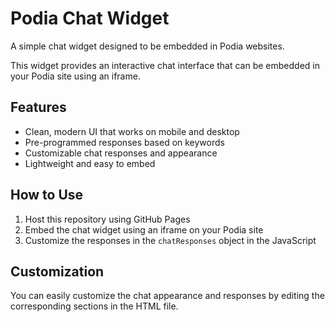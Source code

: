 # Podia Chat Widget

A simple chat widget designed to be embedded in Podia websites.

This widget provides an interactive chat interface that can be embedded in your Podia site using an iframe.

## Features

- Clean, modern UI that works on mobile and desktop
- Pre-programmed responses based on keywords
- Customizable chat responses and appearance
- Lightweight and easy to embed

## How to Use

1. Host this repository using GitHub Pages
2. Embed the chat widget using an iframe on your Podia site
3. Customize the responses in the `chatResponses` object in the JavaScript

## Customization

You can easily customize the chat appearance and responses by editing the corresponding sections in the HTML file.
